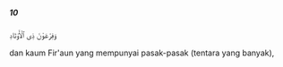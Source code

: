 ##### 10

<span class="ayah">وَفِرْعَوْنَ ذِى ٱلْأَوْتَادِ</span>

<span class="ayah_translation">dan kaum Fir'aun yang mempunyai pasak-pasak (tentara yang banyak),</span>
